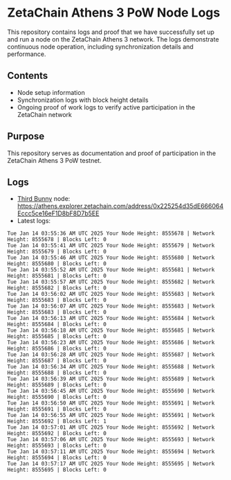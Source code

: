 # ZetaChain Athens 3 PoW Node Logs
This repository contains logs and proof that we have successfully set up and run a node on the ZetaChain Athens 3 network. The logs demonstrate continuous node operation, including synchronization details and performance.

## Contents
- Node setup information
- Synchronization logs with block height details
- Ongoing proof of work logs to verify active participation in the ZetaChain network

## Purpose
This repository serves as documentation and proof of participation in the ZetaChain Athens 3 PoW testnet.

## Logs

- [Third Bunny](https://thirdbunny.xyz/) node: https://athens.explorer.zetachain.com/address/0x225254d35dE666064Eccc5ce16eF1D8bF8D7b5EE
- Latest logs:
```
Tue Jan 14 03:55:36 AM UTC 2025 Your Node Height: 8555678 | Network Height: 8555678 | Blocks Left: 0
Tue Jan 14 03:55:41 AM UTC 2025 Your Node Height: 8555679 | Network Height: 8555679 | Blocks Left: 0
Tue Jan 14 03:55:46 AM UTC 2025 Your Node Height: 8555680 | Network Height: 8555680 | Blocks Left: 0
Tue Jan 14 03:55:52 AM UTC 2025 Your Node Height: 8555681 | Network Height: 8555681 | Blocks Left: 0
Tue Jan 14 03:55:57 AM UTC 2025 Your Node Height: 8555682 | Network Height: 8555682 | Blocks Left: 0
Tue Jan 14 03:56:02 AM UTC 2025 Your Node Height: 8555683 | Network Height: 8555683 | Blocks Left: 0
Tue Jan 14 03:56:07 AM UTC 2025 Your Node Height: 8555683 | Network Height: 8555683 | Blocks Left: 0
Tue Jan 14 03:56:13 AM UTC 2025 Your Node Height: 8555684 | Network Height: 8555684 | Blocks Left: 0
Tue Jan 14 03:56:18 AM UTC 2025 Your Node Height: 8555685 | Network Height: 8555685 | Blocks Left: 0
Tue Jan 14 03:56:23 AM UTC 2025 Your Node Height: 8555686 | Network Height: 8555686 | Blocks Left: 0
Tue Jan 14 03:56:28 AM UTC 2025 Your Node Height: 8555687 | Network Height: 8555687 | Blocks Left: 0
Tue Jan 14 03:56:34 AM UTC 2025 Your Node Height: 8555688 | Network Height: 8555688 | Blocks Left: 0
Tue Jan 14 03:56:39 AM UTC 2025 Your Node Height: 8555689 | Network Height: 8555689 | Blocks Left: 0
Tue Jan 14 03:56:45 AM UTC 2025 Your Node Height: 8555690 | Network Height: 8555690 | Blocks Left: 0
Tue Jan 14 03:56:50 AM UTC 2025 Your Node Height: 8555691 | Network Height: 8555691 | Blocks Left: 0
Tue Jan 14 03:56:55 AM UTC 2025 Your Node Height: 8555691 | Network Height: 8555692 | Blocks Left: 1
Tue Jan 14 03:57:01 AM UTC 2025 Your Node Height: 8555692 | Network Height: 8555692 | Blocks Left: 0
Tue Jan 14 03:57:06 AM UTC 2025 Your Node Height: 8555693 | Network Height: 8555693 | Blocks Left: 0
Tue Jan 14 03:57:11 AM UTC 2025 Your Node Height: 8555694 | Network Height: 8555694 | Blocks Left: 0
Tue Jan 14 03:57:17 AM UTC 2025 Your Node Height: 8555695 | Network Height: 8555695 | Blocks Left: 0
```
